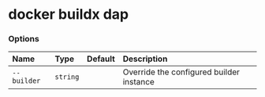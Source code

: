# docker buildx dap

<!---MARKER_GEN_START-->
### Options

| Name        | Type     | Default | Description                              |
|:------------|:---------|:--------|:-----------------------------------------|
| `--builder` | `string` |         | Override the configured builder instance |


<!---MARKER_GEN_END-->

